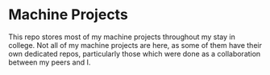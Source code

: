 # Machine Projects

This repo stores most of my machine projects throughout my stay in college. Not all of my machine projects are here, as some of them have their own dedicated repos, particularly those which were done as a collaboration between my peers and I.

